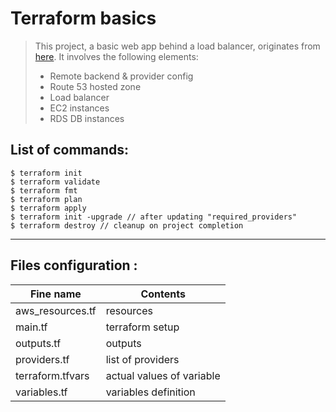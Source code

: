# Terraform basics 

> This project, a basic web app behind a load balancer, originates from [here](https://github.com/sidpalas/devops-directive-terraform-course "devops directive terraform course").
> It involves the following elements:
> - Remote backend & provider config
> - Route 53 hosted zone
> - Load balancer
> - EC2 instances
> - RDS DB instances
 

## List of commands:

```
$ terraform init
$ terraform validate
$ terraform fmt
$ terraform plan
$ terraform apply
$ terraform init -upgrade // after updating "required_providers"
$ terraform destroy // cleanup on project completion
```
***
## Files configuration : 

| Fine name | Contents |
| ------------ | ------------- |
| aws_resources.tf | resources |
| main.tf | terraform setup |
| outputs.tf | outputs |
| providers.tf | list of providers |
| terraform.tfvars | actual values of variable |
| variables.tf | variables definition |
